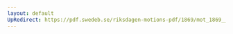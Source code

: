 ```yaml
---
layout: default
UpRedirect: https://pdf.swedeb.se/riksdagen-motions-pdf/1869/mot_1869__ak__00346/mot_1869__ak__00346_003.pdf
---
```

